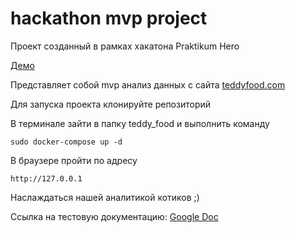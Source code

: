# hackathon mvp project
Проект созданный в рамках хакатона  Praktikum Hero

[Демо](https://drive.google.com/file/d/1wGNAzPUVKcAdf7RTPv8AkKFR8KbSExgG/view?usp=sharing)

Представляет собой mvp анализ данных с сайта [teddyfood.com](teddyfood.com)

Для запуска проекта клонируйте репозиторий

В терминале зайти в папку teddy_food и выполнить команду

```
sudo docker-compose up -d
```

В браузере пройти по адресу

```http://127.0.0.1```

Наслаждаться нашей аналитикой котиков ;)

Ссылка на тестовую документацию: [Google Doc](https://docs.google.com/spreadsheets/d/12BIxStyx0k2Ez2c2bB91iasIkOsMsVfm-5EuQCp04i8/edit?usp=sharing)

